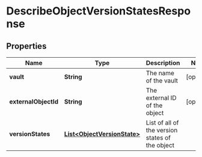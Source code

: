 

# DescribeObjectVersionStatesResponse


## Properties

Name | Type | Description | Notes
------------ | ------------- | ------------- | -------------
**vault** | **String** | The name of the vault |  [optional]
**externalObjectId** | **String** | The external ID of the object |  [optional]
**versionStates** | [**List&lt;ObjectVersionState&gt;**](ObjectVersionState.md) | List of all of the version states of the object | 



